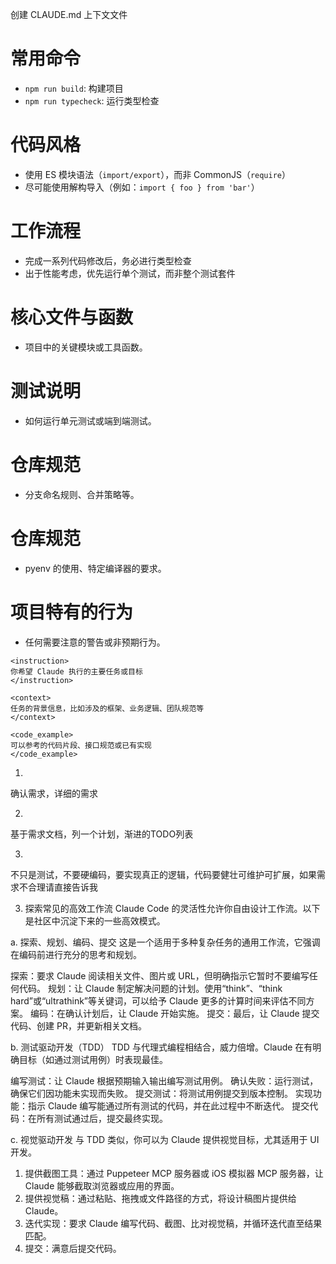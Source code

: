 


创建 CLAUDE.md 上下文文件
# 常用命令
- `npm run build`: 构建项目  
- `npm run typecheck`: 运行类型检查  

# 代码风格  
- 使用 ES 模块语法（`import/export`），而非 CommonJS（`require`）  
- 尽可能使用解构导入（例如：`import { foo } from 'bar'`）  

# 工作流程  
- 完成一系列代码修改后，务必进行类型检查  
- 出于性能考虑，优先运行单个测试，而非整个测试套件

# 核心文件与函数
- 项目中的关键模块或工具函数。

# 测试说明
- 如何运行单元测试或端到端测试。

# 仓库规范
- 分支命名规则、合并策略等。

# 仓库规范
- pyenv 的使用、特定编译器的要求。

# 项目特有的行为
- 任何需要注意的警告或非预期行为。


```
<instruction>
你希望 Claude 执行的主要任务或目标
</instruction>

<context>
任务的背景信息，比如涉及的框架、业务逻辑、团队规范等
</context>

<code_example>
可以参考的代码片段、接口规范或已有实现
</code_example>
```


1.
确认需求，详细的需求

2.
基于需求文档，列一个计划，渐进的TODO列表

3.
不只是测试，不要硬编码，要实现真正的逻辑，代码要健壮可维护可扩展，如果需求不合理请直接告诉我


3. 探索常见的高效工作流
Claude Code 的灵活性允许你自由设计工作流。以下是社区中沉淀下来的一些高效模式。


a. 探索、规划、编码、提交
这是一个适用于多种复杂任务的通用工作流，它强调在编码前进行充分的思考和规划。

探索：要求 Claude 阅读相关文件、图片或 URL，但明确指示它暂时不要编写任何代码。
规划：让 Claude 制定解决问题的计划。使用“think”、“think hard”或“ultrathink”等关键词，可以给予 Claude 更多的计算时间来评估不同方案。
编码：在确认计划后，让 Claude 开始实施。
提交：最后，让 Claude 提交代码、创建 PR，并更新相关文档。

b. 测试驱动开发（TDD）
TDD 与代理式编程相结合，威力倍增。Claude 在有明确目标（如通过测试用例）时表现最佳。

编写测试：让 Claude 根据预期输入输出编写测试用例。
确认失败：运行测试，确保它们因功能未实现而失败。
提交测试：将测试用例提交到版本控制。
实现功能：指示 Claude 编写能通过所有测试的代码，并在此过程中不断迭代。
提交代码：在所有测试通过后，提交最终实现。


c. 视觉驱动开发
与 TDD 类似，你可以为 Claude 提供视觉目标，尤其适用于 UI 开发。

1. 提供截图工具：通过 Puppeteer MCP 服务器或 iOS 模拟器 MCP 服务器，让 Claude 能够截取浏览器或应用的界面。
2. 提供视觉稿：通过粘贴、拖拽或文件路径的方式，将设计稿图片提供给 Claude。
3. 迭代实现：要求 Claude 编写代码、截图、比对视觉稿，并循环迭代直至结果匹配。
4. 提交：满意后提交代码。



